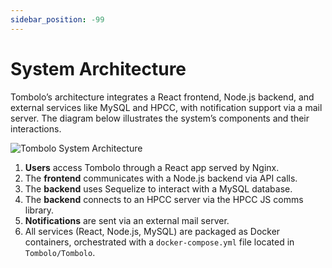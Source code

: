 ```yaml
---
sidebar_position: -99
---
```


# System Architecture

Tombolo’s architecture integrates a React frontend, Node.js backend, and external services like MySQL and HPCC, with notification support via a mail server. The diagram below illustrates the system’s components and their interactions.

![Tombolo System Architecture](/img/system-architecture.jpg)

1. **Users** access Tombolo through a React app served by Nginx.
2. The **frontend** communicates with a Node.js backend via API calls.
3. The **backend** uses Sequelize to interact with a MySQL database.
4. The **backend** connects to an HPCC server via the HPCC JS comms library.
5. **Notifications** are sent via an external mail server.
6. All services (React, Node.js, MySQL) are packaged as Docker containers, orchestrated with a `docker-compose.yml` file located in `Tombolo/Tombolo`.
